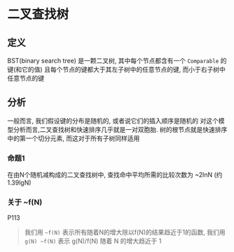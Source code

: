 # 二叉查找树

## 定义

BST(binary search tree) 是一颗二叉树, 其中每个节点都含有一个 `Comparable` 的键(和它的值)
且每个节点的键都大于其左子树中的任意节点的键, 而小于右子树中任意节点的键

## 分析

一般而言, 我们假设键的分布是随机的, 或者说它们的插入顺序是随机的
对这个模型分析而言,二叉查找树和快速排序几乎就是一对双胞胎. 
树的根节点就是快速排序中的第一个切分元素, 而这对于所有子树同样适用

### 命题1 

在由N个随机减构成的二叉查找树中, 查找命中平均所需的比较次数为 ~2lnN (约1.39lgN)

### 关于 ~f(N)

P113

> 我们用 `~f(N)` 表示所有随着N的增大除以f(N)的结果趋近于1的函数, 我们用`g(N) ~f(N)` 
> 表示 g(N)/f(N) 随着 N 的增大趋近于 1



